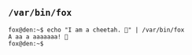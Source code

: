 ## `/var/bin/fox`

```
fox@den:~$ echo "I am a cheetah. 🐆" | /var/bin/fox
A aa a aaaaaaa! 🦊
fox@den:~$
```